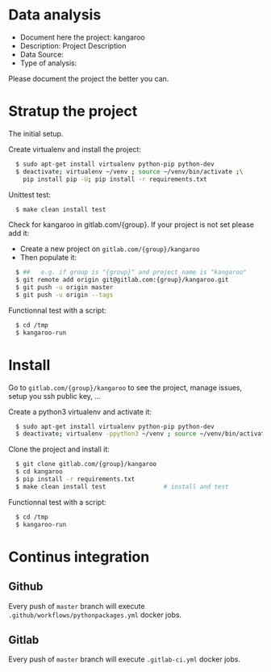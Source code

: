 # Data analysis
- Document here the project: kangaroo
- Description: Project Description
- Data Source:
- Type of analysis:

Please document the project the better you can.

# Stratup the project

The initial setup.

Create virtualenv and install the project:
```bash
  $ sudo apt-get install virtualenv python-pip python-dev
  $ deactivate; virtualenv ~/venv ; source ~/venv/bin/activate ;\
    pip install pip -U; pip install -r requirements.txt
```

Unittest test:
```bash
  $ make clean install test
```

Check for kangaroo in gitlab.com/{group}.
If your project is not set please add it:

- Create a new project on `gitlab.com/{group}/kangaroo`
- Then populate it:

```bash
  $ ##   e.g. if group is "{group}" and project_name is "kangaroo"
  $ git remote add origin git@gitlab.com:{group}/kangaroo.git
  $ git push -u origin master
  $ git push -u origin --tags
```

Functionnal test with a script:
```bash
  $ cd /tmp
  $ kangaroo-run
```
# Install
Go to `gitlab.com/{group}/kangaroo` to see the project, manage issues,
setup you ssh public key, ...

Create a python3 virtualenv and activate it:
```bash
  $ sudo apt-get install virtualenv python-pip python-dev
  $ deactivate; virtualenv -ppython3 ~/venv ; source ~/venv/bin/activate
```

Clone the project and install it:
```bash
  $ git clone gitlab.com/{group}/kangaroo
  $ cd kangaroo
  $ pip install -r requirements.txt
  $ make clean install test                # install and test
```
Functionnal test with a script:
```bash
  $ cd /tmp
  $ kangaroo-run
``` 

# Continus integration
## Github 
Every push of `master` branch will execute `.github/workflows/pythonpackages.yml` docker jobs.
## Gitlab
Every push of `master` branch will execute `.gitlab-ci.yml` docker jobs.
